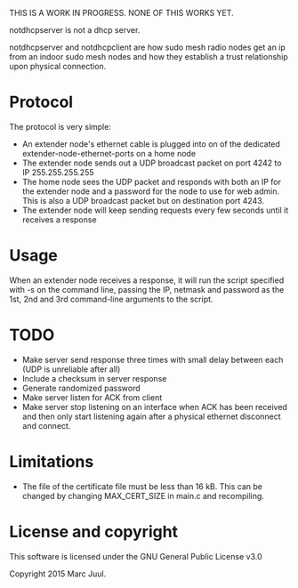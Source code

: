 
THIS IS A WORK IN PROGRESS. NONE OF THIS WORKS YET.

notdhcpserver is not a dhcp server.

notdhcpserver and notdhcpclient are how sudo mesh radio nodes get an ip from an indoor sudo mesh nodes and how they establish a trust relationship upon physical connection.

# Protocol

The protocol is very simple:

* An extender node's ethernet cable is plugged into on of the dedicated extender-node-ethernet-ports on a home node
* The extender node sends out a UDP broadcast packet on port 4242 to IP 255.255.255.255
* The home node sees the UDP packet and responds with both an IP for the extender node and a password for the node to use for web admin. This is also a UDP broadcast packet but on destination port 4243.
* The extender node will keep sending requests every few seconds until it receives a response

# Usage

When an extender node receives a response, it will run the script specified with -s on the command line, passing the IP, netmask and password as the 1st, 2nd and 3rd command-line arguments to the script.

# TODO

* Make server send response three times with small delay between each (UDP is unreliable after all)
* Include a checksum in server response
* Generate randomized password
* Make server listen for ACK from client
* Make server stop listening on an interface when ACK has been received and then only start listening again after a physical ethernet disconnect and connect.

# Limitations

* The file of the certificate file must be less than 16 kB. This can be changed by changing MAX_CERT_SIZE in main.c and recompiling.
# License and copyright

This software is licensed under the GNU General Public License v3.0

Copyright 2015 Marc Juul.